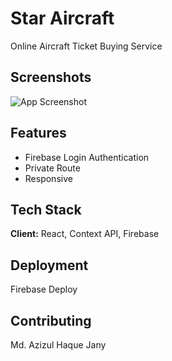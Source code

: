 
# Star Aircraft

Online Aircraft Ticket Buying Service


## Screenshots

![App Screenshot](https://i.ibb.co/MgbDBFk/aircraft.jpg)

  
## Features

- Firebase Login Authentication
- Private Route
- Responsive


  
## Tech Stack

**Client:** React, Context API, Firebase



  
## Deployment

Firebase Deploy

  
## Contributing

Md. Azizul Haque Jany
  
